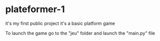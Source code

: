 # plateformer-1
it's my first public project it's a basic platform game

To launch the game go to the "jeu" folder and launch the "main.py" file
